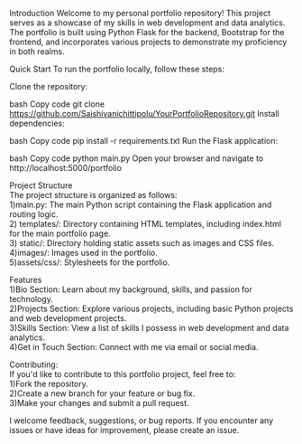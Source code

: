 Introduction
Welcome to my personal portfolio repository! This project serves as a showcase of my skills in web development and data analytics. The portfolio is built using Python Flask for the backend, Bootstrap for the frontend, and incorporates various projects to demonstrate my proficiency in both realms.

Quick Start
To run the portfolio locally, follow these steps:

Clone the repository:

bash
Copy code
git clone https://github.com/Saishivanichittipolu/YourPortfolioRepository.git
Install dependencies:

bash
Copy code
pip install -r requirements.txt
Run the Flask application:

bash
Copy code
python main.py
Open your browser and navigate to http://localhost:5000/portfolio

Project Structure<br>
The project structure is organized as follows:<br>
  1)main.py: The main Python script containing the Flask application and routing logic.<br>
  2) templates/: Directory containing HTML templates, including index.html for the main portfolio page.<br>
  3) static/: Directory holding static assets such as images and CSS files.<br>
  4)images/: Images used in the portfolio.<br>
  5)assets/css/: Stylesheets for the portfolio.<br>

Features<br>
  1)Bio Section: Learn about my background, skills, and passion for technology.<br>
  2)Projects Section: Explore various projects, including basic Python projects and web development projects.<br>
  3)Skills Section: View a list of skills I possess in web development and data analytics.<br>
  4)Get in Touch Section: Connect with me via email or social media.<br>

Contributing:<br>
If you'd like to contribute to this portfolio project, feel free to:<br>
  1)Fork the repository.<br>
  2)Create a new branch for your feature or bug fix.<br>
  3)Make your changes and submit a pull request.<br>

I welcome feedback, suggestions, or bug reports. If you encounter any issues or have ideas for improvement, please create an issue.<br>

